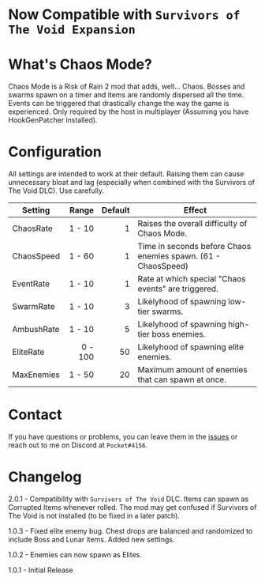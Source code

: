 # Now Compatible with `Survivors of The Void Expansion`

# What's Chaos Mode?
Chaos Mode is a Risk of Rain 2 mod that adds, well... Chaos. Bosses and swarms spawn on a timer and items are randomly dispersed all the time. Events can be triggered that drastically change the way the game is experienced. Only required by the host in multiplayer (Assuming you have HookGenPatcher installed).

# Configuration
All settings are intended to work at their default. Raising them can cause unnecessary bloat and lag (especially when combined with the Survivors of The Void DLC). Use carefully.

Setting | Range | Default | Effect
---|---:|---:|---
ChaosRate | 1 - 10 | 1 | Raises the overall difficulty of Chaos Mode.
ChaosSpeed | 1 - 60 | 1 | Time in seconds before Chaos enemies spawn. (61 - ChaosSpeed)
EventRate | 1 - 10 | 1 | Rate at which special "Chaos events" are triggered.
SwarmRate | 1 - 10 | 3 | Likelyhood of spawning low-tier swarms.
AmbushRate | 1 - 10 | 5 | Likelyhood of spawning high-tier boss enemies.
EliteRate | 0 - 100 | 50 | Likelyhood of spawning elite enemies.
MaxEnemies | 1 - 50 | 20 | Maximum amount of enemies that can spawn at once.

# Contact
If you have questions or problems, you can leave them in the [issues](https://github.com/bryantBaumgartner/chaosMode/issues) or reach out to me on Discord at `Pocket#4156`.

# Changelog
2.0.1 - Compatibility with `Survivors of The Void` DLC. Items can spawn as Corrupted Items whenever rolled. The mod may get confused if Survivors of The Void is not installed (to be fixed in a later patch).

1.0.3 - Fixed elite enemy bug. Chest drops are balanced and randomized to include Boss and Lunar items. Added new settings.

1.0.2 - Enemies can now spawn as Elites.   

1.0.1 - Initial Release
